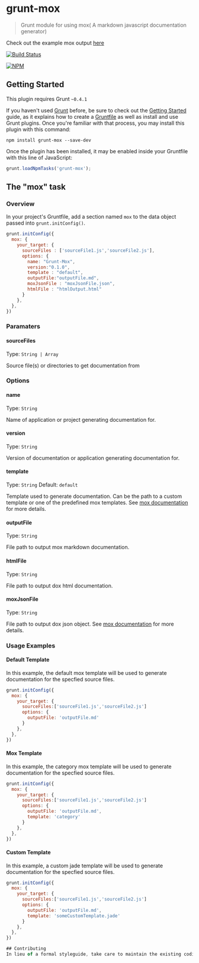 # grunt-mox

> Grunt module for using mox( A markdown javascript documentation generator)

Check out the example mox output [here](https://github.com/tjchaplin/mox/tree/master/doc)

[![Build Status](https://travis-ci.org/tjchaplin/grunt-mox.png?branch=master)](https://travis-ci.org/tjchaplin/grunt-mox)

[![NPM](https://nodei.co/npm/grunt-mox.png?downloads=true)](https://nodei.co/npm/grunt-mox/)

## Getting Started
This plugin requires Grunt `~0.4.1`

If you haven't used [Grunt](http://gruntjs.com/) before, be sure to check out the [Getting Started](http://gruntjs.com/getting-started) guide, as it explains how to create a [Gruntfile](http://gruntjs.com/sample-gruntfile) as well as install and use Grunt plugins. Once you're familiar with that process, you may install this plugin with this command:

```shell
npm install grunt-mox --save-dev
```

Once the plugin has been installed, it may be enabled inside your Gruntfile with this line of JavaScript:

```js
grunt.loadNpmTasks('grunt-mox');
```

## The "mox" task

### Overview
In your project's Gruntfile, add a section named `mox` to the data object passed into `grunt.initConfig()`.

```js
grunt.initConfig({
  mox: {
    your_target: {
      sourceFiles : ['sourceFile1.js','sourceFile2.js'],
      options: {
        name: "Grunt-Mox",
        version:"0.1.0",
        template : "default",
        outputFile:"outputFile.md",
        moxJsonFile : "moxJsonFile.json",
        htmlFile : "htmlOutput.html"
      }
    },
  },
})
```

### Paramaters

#### sourceFiles
Type: `String | Array`

Source file(s) or directories to get documentation from

### Options

#### name
Type: `String`

Name of application or project generating documentation for.

#### version
Type: `String`

Version of documentation or application generating documentation for.

#### template
Type: `String`
Default: `default`

Template used to generate documentation. Can be the path to a custom template or one of the predefined mox templates.  See [mox documentation](https://github.com/tjchaplin/mox) for more details.

#### outputFile
Type: `String`

File path to output mox markdown documentation.

#### htmlFile
Type: `String`

File path to output dox html documentation.

#### moxJsonFile
Type: `String`

File path to output dox json object. See [mox documentation](https://github.com/tjchaplin/mox) for more details.

### Usage Examples

#### Default Template
In this example, the default mox template will be used to generate documentation for the specfied source files.

```js
grunt.initConfig({
  mox: {
    your_target: {
      sourceFiles:['sourceFile1.js','sourceFile2.js']
      options: {
        outputFile: 'outputFile.md'
      }
    },
  },
})
```

#### Mox Template
In this example, the category mox template will be used to generate documentation for the specfied source files.

```js
grunt.initConfig({
  mox: {
    your_target: {
      sourceFiles:['sourceFile1.js','sourceFile2.js']
      options: {
        outputFile: 'outputFile.md',
        template: 'category'
      }
    },
  },
})
```

#### Custom Template
In this example, a custom jade template will be used to generate documentation for the specfied source files.

```js
grunt.initConfig({
  mox: {
    your_target: {
      sourceFiles:['sourceFile1.js','sourceFile2.js']
      options: {
        outputFile: 'outputFile.md',
        template: 'someCustomTemplate.jade'
      }
    },
  },
})

## Contributing
In lieu of a formal styleguide, take care to maintain the existing coding style. Add unit tests for any new or changed functionality. Lint and test your code using [Grunt](http://gruntjs.com/).
